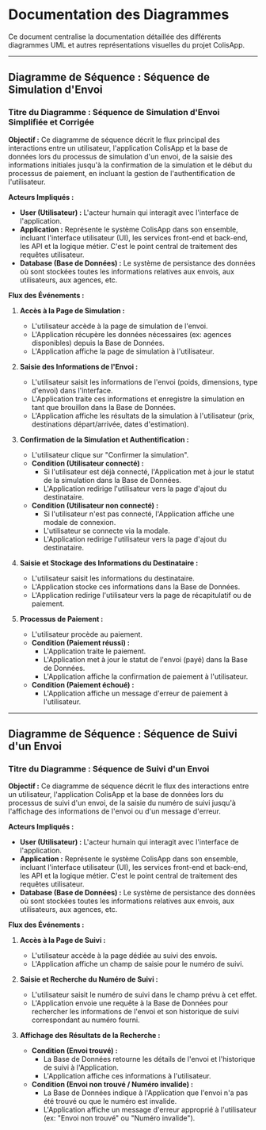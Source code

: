 # Documentation des Diagrammes

Ce document centralise la documentation détaillée des différents diagrammes UML et autres représentations visuelles du projet ColisApp.

---

## Diagramme de Séquence : Séquence de Simulation d'Envoi

### Titre du Diagramme : Séquence de Simulation d'Envoi Simplifiée et Corrigée

**Objectif :**
Ce diagramme de séquence décrit le flux principal des interactions entre un utilisateur, l'application ColisApp et la base de données lors du processus de simulation d'un envoi, de la saisie des informations initiales jusqu'à la confirmation de la simulation et le début du processus de paiement, en incluant la gestion de l'authentification de l'utilisateur.

**Acteurs Impliqués :**

* **User (Utilisateur) :** L'acteur humain qui interagit avec l'interface de l'application.
* **Application :** Représente le système ColisApp dans son ensemble, incluant l'interface utilisateur (UI), les services front-end et back-end, les API et la logique métier. C'est le point central de traitement des requêtes utilisateur.
* **Database (Base de Données) :** Le système de persistance des données où sont stockées toutes les informations relatives aux envois, aux utilisateurs, aux agences, etc.

**Flux des Événements :**

1. **Accès à la Page de Simulation :**
    * L'utilisateur accède à la page de simulation de l'envoi.
    * L'Application récupère les données nécessaires (ex: agences disponibles) depuis la Base de Données.
    * L'Application affiche la page de simulation à l'utilisateur.

2. **Saisie des Informations de l'Envoi :**
    * L'utilisateur saisit les informations de l'envoi (poids, dimensions, type d'envoi) dans l'interface.
    * L'Application traite ces informations et enregistre la simulation en tant que brouillon dans la Base de Données.
    * L'Application affiche les résultats de la simulation à l'utilisateur (prix, destinations départ/arrivée, dates d'estimation).

3. **Confirmation de la Simulation et Authentification :**
    * L'utilisateur clique sur "Confirmer la simulation".
    * **Condition (Utilisateur connecté) :**
        * Si l'utilisateur est déjà connecté, l'Application met à jour le statut de la simulation dans la Base de Données.
        * L'Application redirige l'utilisateur vers la page d'ajout du destinataire.
    * **Condition (Utilisateur non connecté) :**
        * Si l'utilisateur n'est pas connecté, l'Application affiche une modale de connexion.
        * L'utilisateur se connecte via la modale.
        * L'Application redirige l'utilisateur vers la page d'ajout du destinataire.

4. **Saisie et Stockage des Informations du Destinataire :**
    * L'utilisateur saisit les informations du destinataire.
    * L'Application stocke ces informations dans la Base de Données.
    * L'Application redirige l'utilisateur vers la page de récapitulatif ou de paiement.

5. **Processus de Paiement :**
    * L'utilisateur procède au paiement.
    * **Condition (Paiement réussi) :**
        * L'Application traite le paiement.
        * L'Application met à jour le statut de l'envoi (payé) dans la Base de Données.
        * L'Application affiche la confirmation de paiement à l'utilisateur.
    * **Condition (Paiement échoué) :**
        * L'Application affiche un message d'erreur de paiement à l'utilisateur.

---

## Diagramme de Séquence : Séquence de Suivi d'un Envoi

### Titre du Diagramme : Séquence de Suivi d'un Envoi

**Objectif :**
Ce diagramme de séquence décrit le flux des interactions entre un utilisateur, l'application ColisApp et la base de données lors du processus de suivi d'un envoi, de la saisie du numéro de suivi jusqu'à l'affichage des informations de l'envoi ou d'un message d'erreur.

**Acteurs Impliqués :**

* **User (Utilisateur) :** L'acteur humain qui interagit avec l'interface de l'application.
* **Application :** Représente le système ColisApp dans son ensemble, incluant l'interface utilisateur (UI), les services front-end et back-end, les API et la logique métier. C'est le point central de traitement des requêtes utilisateur.
* **Database (Base de Données) :** Le système de persistance des données où sont stockées toutes les informations relatives aux envois, aux utilisateurs, aux agences, etc.

**Flux des Événements :**

1. **Accès à la Page de Suivi :**
    * L'utilisateur accède à la page dédiée au suivi des envois.
    * L'Application affiche un champ de saisie pour le numéro de suivi.

2. **Saisie et Recherche du Numéro de Suivi :**
    * L'utilisateur saisit le numéro de suivi dans le champ prévu à cet effet.
    * L'Application envoie une requête à la Base de Données pour rechercher les informations de l'envoi et son historique de suivi correspondant au numéro fourni.

3. **Affichage des Résultats de la Recherche :**
    * **Condition (Envoi trouvé) :**
        * La Base de Données retourne les détails de l'envoi et l'historique de suivi à l'Application.
        * L'Application affiche ces informations à l'utilisateur.
    * **Condition (Envoi non trouvé / Numéro invalide) :**
        * La Base de Données indique à l'Application que l'envoi n'a pas été trouvé ou que le numéro est invalide.
        * L'Application affiche un message d'erreur approprié à l'utilisateur (ex: "Envoi non trouvé" ou "Numéro invalide").
